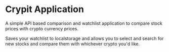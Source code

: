 # Crypit Application
A simple API based comparison and watchlist application to compare stock prices with crypto currency prices.

Saves your watchlist to localstorage and allows you to select and search for new stocks and compare them with whichever crypto you'd like.
